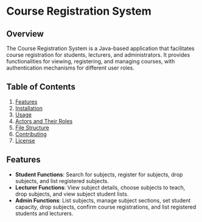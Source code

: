 # Course Registration System

## Overview
The Course Registration System is a Java-based application that facilitates course registration for students, lecturers, and administrators. It provides functionalities for viewing, registering, and managing courses, with authentication mechanisms for different user roles.

## Table of Contents
1. [Features](#features)
2. [Installation](#installation)
3. [Usage](#usage)
4. [Actors and Their Roles](#actors-and-their-roles)
5. [File Structure](#file-structure)
6. [Contributing](#contributing)
7. [License](#license)

## Features
- **Student Functions**: Search for subjects, register for subjects, drop subjects, and list registered subjects.
- **Lecturer Functions**: View subject details, choose subjects to teach, drop subjects, and view subject student lists.
- **Admin Functions**: List subjects, manage subject sections, set student capacity, drop subjects, confirm course registrations, and list registered students and lecturers.
